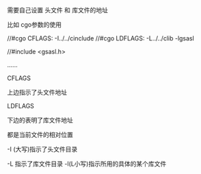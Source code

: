 需要自己设置 头文件 和 库文件的地址

比如 cgo参数的使用

//#cgo CFLAGS:  -I../../cinclude
//#cgo LDFLAGS: -L../../clib -lgsasl

//#include <gsasl.h>

......

CFLAGS

上边指示了头文件地址

LDFLAGS

下边的表明了库文件地址

都是当前文件的相对位置

-I (大写)指示了头文件目录

-L 指示了库文件目录 -l(L小写)指示所用的具体的某个库文件